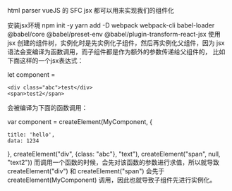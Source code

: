 html parser vueJS 的 SFC jsx 都可以用来实现我们的组件化

安装jsx环境
npm init -y
yarn add -D webpack webpack-cli babel-loader @babel/core @babel/preset-env @babel/plugin-transform-react-jsx
使用 jsx 创建的组件树，实例化时是先实例化子组件，然后再实例化父组件，因为 jsx 语法会变编译为函数调用，而子组件都是作为额外的参数传递给父组件的， 比如下面这样的一个jsx表达式：

let component = <MyComponent title="hello" data={1234}>

    <div class="abc">test</div>
    <span>test2</span>

</MyComponent>
会被编译为下面的函数调用：

var component = createElement(MyComponent, {

    title: 'hello',
    data: 1234

}, createElement("div", {class: "abc"}, "text"), 
createElement("span", null, "text2"))
而调用一个函数的时候，会先对该函数的参数进行求值，所以就导致 createElement("div") 和 createElement("span") 会先于 createElement(MyComponent) 调用，因此也就导致子组件先进行实例化。
